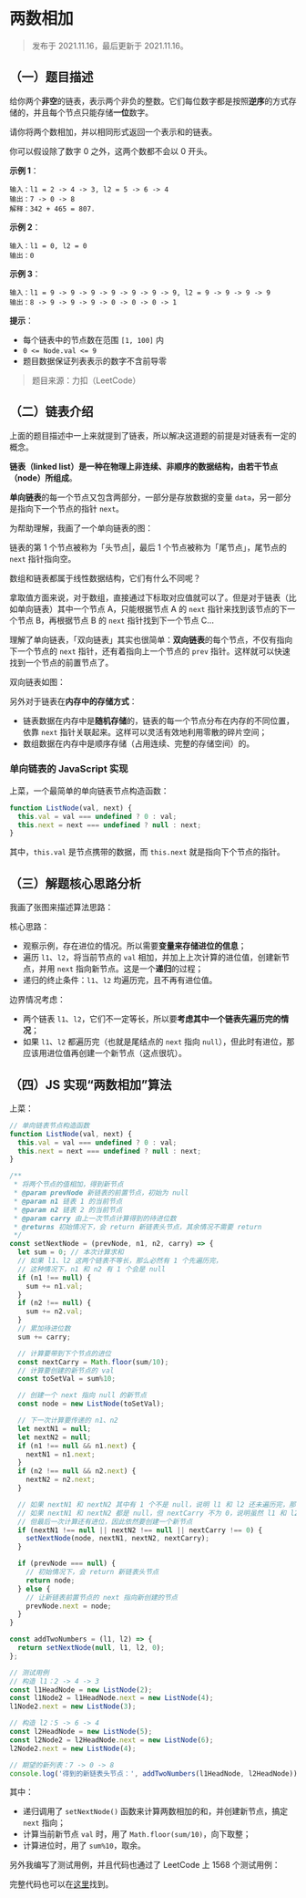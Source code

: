 # 两数相加

> 发布于 2021.11.16，最后更新于 2021.11.16。

## （一）题目描述

给你两个**非空**的链表，表示两个非负的整数。它们每位数字都是按照**逆序**的方式存储的，并且每个节点只能存储**一位**数字。

请你将两个数相加，并以相同形式返回一个表示和的链表。

你可以假设除了数字 0 之外，这两个数都不会以 0 开头。

**示例 1**：

```
输入：l1 = 2 -> 4 -> 3, l2 = 5 -> 6 -> 4
输出：7 -> 0 -> 8
解释：342 + 465 = 807.
```

**示例 2**：

```
输入：l1 = 0, l2 = 0
输出：0
```

**示例 3**：

```
输入：l1 = 9 -> 9 -> 9 -> 9 -> 9 -> 9 -> 9, l2 = 9 -> 9 -> 9 -> 9
输出：8 -> 9 -> 9 -> 9 -> 0 -> 0 -> 0 -> 1
```

**提示**：

* 每个链表中的节点数在范围 `[1, 100]` 内
* `0 <= Node.val <= 9`
* 题目数据保证列表表示的数字不含前导零

> 题目来源：力扣（LeetCode）

## （二）链表介绍

上面的题目描述中一上来就提到了链表，所以解决这道题的前提是对链表有一定的概念。

**链表（linked list）是一种在物理上非连续、非顺序的数据结构，由若干节点（node）所组成**。

**单向链表**的每一个节点又包含两部分，一部分是存放数据的变量 `data`，另一部分是指向下一个节点的指针 `next`。

为帮助理解，我画了一个单向链表的图：

链表的第 1 个节点被称为「头节点|，最后 1 个节点被称为「尾节点」，尾节点的 `next` 指针指向空。

数组和链表都属于线性数据结构，它们有什么不同呢？

拿取值方面来说，对于数组，直接通过下标取对应值就可以了。但是对于链表（比如单向链表）其中一个节点 A，只能根据节点 A 的 `next` 指针来找到该节点的下一个节点 B，再根据节点 B 的 `next` 指针找到下一个节点 C...

理解了单向链表，「双向链表」其实也很简单：**双向链表**的每个节点，不仅有指向下一个节点的 `next` 指针，还有着指向上一个节点的 `prev` 指针。这样就可以快速找到一个节点的前置节点了。

双向链表如图：

另外对于链表在**内存中的存储方式**：

* 链表数据在内存中是**随机存储**的，链表的每一个节点分布在内存的不同位置，依靠 `next` 指针关联起来。这样可以灵活有效地利用零散的碎片空间；
* 数组数据在内存中是顺序存储（占用连续、完整的存储空间）的。

### 单向链表的 JavaScript 实现

上菜，一个最简单的单向链表节点构造函数：

```js
function ListNode(val, next) {
  this.val = val === undefined ? 0 : val;
  this.next = next === undefined ? null : next;
}
```

其中，`this.val` 是节点携带的数据，而 `this.next` 就是指向下个节点的指针。

## （三）解题核心思路分析

我画了张图来描述算法思路：

核心思路：

* 观察示例，存在进位的情况。所以需要**变量来存储进位的信息**；
* 遍历 `l1`、`l2`，将当前节点的 `val` 相加，并加上上次计算的进位值，创建新节点，并用 `next` 指向新节点。这是一个**递归**的过程；
* 递归的终止条件：`l1`、`l2` 均遍历完，且不再有进位值。

边界情况考虑：

* 两个链表 `l1`、`l2`，它们不一定等长，所以要**考虑其中一个链表先遍历完的情况**；
* 如果 `l1`、`l2` 都遍历完（也就是尾结点的 `next` 指向 `null`），但此时有进位，那应该用进位值再创建一个新节点（这点很坑）。

## （四）JS 实现“两数相加”算法

上菜：

```js
// 单向链表节点构造函数
function ListNode(val, next) {
  this.val = val === undefined ? 0 : val;
  this.next = next === undefined ? null : next;
}

/**
 * 将两个节点的值相加，得到新节点
 * @param prevNode 新链表的前置节点，初始为 null
 * @param n1 链表 1 的当前节点
 * @param n2 链表 2 的当前节点
 * @param carry 由上一次节点计算得到的待进位数
 * @returns 初始情况下，会 return 新链表头节点，其余情况不需要 return
 */
const setNextNode = (prevNode, n1, n2, carry) => {
  let sum = 0; // 本次计算求和
  // 如果 l1、l2 这两个链表不等长，那么必然有 1 个先遍历完，
  // 这种情况下，n1 和 n2 有 1 个会是 null
  if (n1 !== null) {
    sum += n1.val;
  }
  if (n2 !== null) {
    sum += n2.val;
  }
  // 累加待进位数
  sum += carry;

  // 计算要带到下个节点的进位
  const nextCarry = Math.floor(sum/10);
  // 计算要创建的新节点的 val
  const toSetVal = sum%10;

  // 创建一个 next 指向 null 的新节点
  const node = new ListNode(toSetVal);

  // 下一次计算要传递的 n1、n2
  let nextN1 = null;
  let nextN2 = null;
  if (n1 !== null && n1.next) {
    nextN1 = n1.next;
  }
  if (n2 !== null && n2.next) {
    nextN2 = n2.next;
  }

  // 如果 nextN1 和 nextN2 其中有 1 个不是 null，说明 l1 和 l2 还未遍历完，那么继续遍历
  // 如果 nextN1 和 nextN2 都是 null，但 nextCarry 不为 0，说明虽然 l1 和 l2 已经遍历完了，
  // 但最后一次计算还有进位，因此依然要创建一个新节点
  if (nextN1 !== null || nextN2 !== null || nextCarry !== 0) {
    setNextNode(node, nextN1, nextN2, nextCarry);
  }

  if (prevNode === null) {
    // 初始情况下，会 return 新链表头节点
    return node;
  } else {
    // 让新链表前置节点的 next 指向新创建的节点
    prevNode.next = node;
  }
}

const addTwoNumbers = (l1, l2) => {
  return setNextNode(null, l1, l2, 0);
};

// 测试用例
// 构造 l1：2 -> 4 -> 3
const l1HeadNode = new ListNode(2);
const l1Node2 = l1HeadNode.next = new ListNode(4);
l1Node2.next = new ListNode(3);

// 构造 l2：5 -> 6 -> 4
const l2HeadNode = new ListNode(5);
const l2Node2 = l2HeadNode.next = new ListNode(6);
l2Node2.next = new ListNode(4);

// 期望的新列表：7 -> 0 -> 8
console.log('得到的新链表头节点：', addTwoNumbers(l1HeadNode, l2HeadNode));
```

其中：

* 递归调用了 `setNextNode()` 函数来计算两数相加的和，并创建新节点，搞定 `next` 指向；
* 计算当前新节点 `val` 时，用了 `Math.floor(sum/10)`，向下取整；
* 计算进位时，用了 `sum%10`，取余。

另外我编写了测试用例，并且代码也通过了 LeetCode 上 1568 个测试用例：

完整代码也可以在[这里](https://github.com/roc-an/blog/blob/main/algorithm-topics/addTwoNumbers/code/addTwoNumbers.js)找到。
